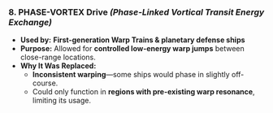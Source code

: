 ### **8. PHASE-VORTEX Drive** _(Phase-Linked Vortical Transit Energy Exchange)_

- **Used by:** **First-generation Warp Trains & planetary defense ships**
- **Purpose:** Allowed for **controlled low-energy warp jumps** between close-range locations.
- **Why It Was Replaced:**
  - **Inconsistent warping**—some ships would phase in slightly off-course.
  - Could only function in **regions with pre-existing warp resonance**, limiting its usage.
